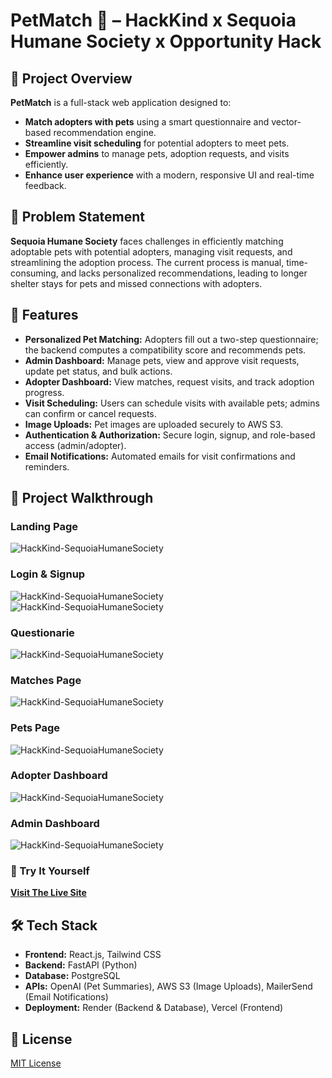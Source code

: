 # PetMatch 🐾 – HackKind x Sequoia Humane Society x Opportunity Hack

## 📝 Project Overview

**PetMatch** is a full-stack web application designed to:

- **Match adopters with pets** using a smart questionnaire and vector-based recommendation engine.
- **Streamline visit scheduling** for potential adopters to meet pets.
- **Empower admins** to manage pets, adoption requests, and visits efficiently.
- **Enhance user experience** with a modern, responsive UI and real-time feedback.

## 📌 Problem Statement

**Sequoia Humane Society** faces challenges in efficiently matching adoptable pets with potential adopters, managing visit requests, and streamlining the adoption process. The current process is manual, time-consuming, and lacks personalized recommendations, leading to longer shelter stays for pets and missed connections with adopters.

## 🚀 Features

- **Personalized Pet Matching:** Adopters fill out a two-step questionnaire; the backend computes a compatibility score and recommends pets.
- **Admin Dashboard:** Manage pets, view and approve visit requests, update pet status, and bulk actions.
- **Adopter Dashboard:** View matches, request visits, and track adoption progress.
- **Visit Scheduling:** Users can schedule visits with available pets; admins can confirm or cancel requests.
- **Image Uploads:** Pet images are uploaded securely to AWS S3.
- **Authentication & Authorization:** Secure login, signup, and role-based access (admin/adopter).
- **Email Notifications:** Automated emails for visit confirmations and reminders.

## 🎥 Project Walkthrough

### Landing Page
![HackKind-SequoiaHumaneSociety](https://i.imgur.com/cnFDHx7.png)

### Login & Signup  
![HackKind-SequoiaHumaneSociety](https://i.imgur.com/qdpF3wG.png)  
![HackKind-SequoiaHumaneSociety](https://i.imgur.com/oJYwAJy.png)

### Questionarie
![HackKind-SequoiaHumaneSociety](https://i.imgur.com/9E7grEn.gif)

### Matches Page
![HackKind-SequoiaHumaneSociety](https://i.imgur.com/nbchnS2.gif)

### Pets Page
![HackKind-SequoiaHumaneSociety](https://i.imgur.com/bVPqQKr.gif)

### Adopter Dashboard
![HackKind-SequoiaHumaneSociety](https://i.imgur.com/IViYINh.png)

### Admin Dashboard
![HackKind-SequoiaHumaneSociety](https://i.imgur.com/oeYrPep.gif)

### 🧪 Try It Yourself  
[**Visit The Live Site**](link)

## 🛠️ Tech Stack

- **Frontend:** React.js, Tailwind CSS
- **Backend:** FastAPI (Python)
- **Database:** PostgreSQL
- **APIs:** OpenAI (Pet Summaries), AWS S3 (Image Uploads), MailerSend (Email Notifications)
- **Deployment:** Render (Backend & Database), Vercel (Frontend)

## 📄 License

[MIT License](LICENSE)

